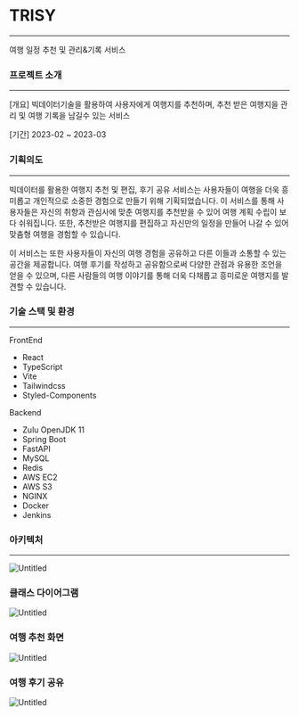 # TRISY

---

여행 일정 추천 및 관리&기록 서비스

### 프로젝트 소개

---

[개요] 빅데이터기술을 활용하여 사용자에게 여행지를 추천하며, 추천 받은 여행지을 관리 및 여행 기록을 남길수 있는 서비스

[기간] 2023-02 ~ 2023-03

### 기획의도

---

빅데이터를 활용한 여행지 추천 및 편집, 후기 공유 서비스는 사용자들이 여행을 더욱 흥미롭고 개인적으로 소중한 경험으로 만들기 위해 기획되었습니다. 이 서비스를 통해 사용자들은 자신의 취향과 관심사에 맞춘 여행지를 추천받을 수 있어 여행 계획 수립이 보다 쉬워집니다. 또한, 추천받은 여행지를 편집하고 자신만의 일정을 만들어 나갈 수 있어 맞춤형 여행을 경험할 수 있습니다.

이 서비스는 또한 사용자들이 자신의 여행 경험을 공유하고 다른 이들과 소통할 수 있는 공간을 제공합니다. 여행 후기를 작성하고 공유함으로써 다양한 관점과 유용한 조언을 얻을 수 있으며, 다른 사람들의 여행 이야기를 통해 더욱 다채롭고 흥미로운 여행지를 발견할 수 있습니다.

### 기술 스택 및 환경

---

FrontEnd

- React
- TypeScript
- Vite
- Tailwindcss
- Styled-Components

Backend

- Zulu OpenJDK 11
- Spring Boot
- FastAPI
- MySQL
- Redis
- AWS EC2
- AWS S3
- NGINX
- Docker
- Jenkins

### 아키텍처

---

![Untitled](https://s3-us-west-2.amazonaws.com/secure.notion-static.com/67c1f448-e2ff-404c-8872-6afc8f34234c/Untitled.png)

### 클래스 다이어그램

![Untitled](https://s3-us-west-2.amazonaws.com/secure.notion-static.com/ce4a9529-4ef9-4d2d-9911-4bfa3569b9fd/Untitled.png)

### 여행 추천 화면

![Untitled](https://s3-us-west-2.amazonaws.com/secure.notion-static.com/1471074c-f85c-47c4-9393-3162eb10a822/Untitled.png)

### 여행 후기 공유

![Untitled](https://s3-us-west-2.amazonaws.com/secure.notion-static.com/b1ff5693-01bc-4ec7-a13e-ffb3717b4a69/Untitled.png)

